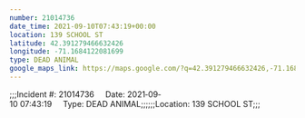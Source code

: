 ```yaml
---
number: 21014736
date_time: 2021-09-10T07:43:19+00:00
location: 139 SCHOOL ST
latitude: 42.391279466632426
longitude: -71.1684122081699
type: DEAD ANIMAL
google_maps_link: https://maps.google.com/?q=42.391279466632426,-71.1684122081699
---
```


;;;Incident #: 21014736     Date: 2021‐09‐10 07:43:19     Type: DEAD ANIMAL;;;;;;Location: 139 SCHOOL ST;;;
